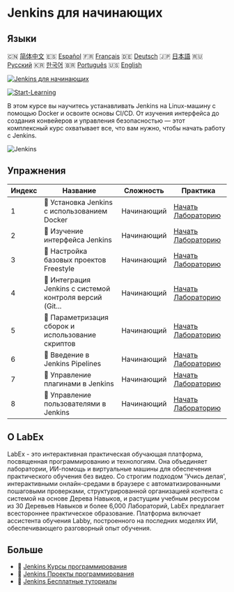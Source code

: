 # Jenkins для начинающих

## Языки

🇨🇳 [简体中文](README_zh.md) 🇪🇸 [Español](README_es.md) 🇫🇷 [Français](README_fr.md) 🇩🇪 [Deutsch](README_de.md) 🇯🇵 [日本語](README_ja.md) 🇷🇺 [Русский](README_ru.md) 🇰🇷 [한국어](README_ko.md) 🇧🇷 [Português](README_pt.md) 🇺🇸 [English](README.md) 

[![Jenkins для начинающих](https://cover-creator.labex.io/jenkins-for-beginners.png?lang=ru)](https://labex.io/ru/courses/jenkins-for-beginners)

[![Start-Learning](https://img.shields.io/badge/Start-Learning-whitesmoke?style=for-the-badge)](https://labex.io/ru/courses/jenkins-for-beginners)

В этом курсе вы научитесь устанавливать Jenkins на Linux-машину с помощью Docker и освоите основы CI/CD. От изучения интерфейса до создания конвейеров и управления безопасностью — этот комплексный курс охватывает все, что вам нужно, чтобы начать работу с Jenkins.

![Jenkins](https://img.shields.io/badge/Jenkins-whitesmoke?style=for-the-badge&logo=jenkins)


## Упражнения

|   Индекс | Название                                                  | Сложность   | Практика                                                                                                                                  |
|----------|-----------------------------------------------------------|-------------|-------------------------------------------------------------------------------------------------------------------------------------------|
|        1 | 📖  Установка Jenkins с использованием Docker             | Начинающий  | <a target='_blank' href='https://labex.io/ru/tutorials/jenkins-installing-jenkins-with-docker-391174'>Начать Лабораторию</a>              |
|        2 | 📖  Изучение интерфейса Jenkins                           | Начинающий  | <a target='_blank' href='https://labex.io/ru/tutorials/jenkins-exploring-the-jenkins-interface-595303'>Начать Лабораторию</a>             |
|        3 | 📖  Настройка базовых проектов Freestyle                  | Начинающий  | <a target='_blank' href='https://labex.io/ru/tutorials/jenkins-configuring-basic-freestyle-projects-595302'>Начать Лабораторию</a>        |
|        4 | 📖  Интеграция Jenkins с системой контроля версий (Git... | Начинающий  | <a target='_blank' href='https://labex.io/ru/tutorials/jenkins-integrating-jenkins-with-source-control-git-595304'>Начать Лабораторию</a> |
|        5 | 📖  Параметризация сборок и использование скриптов        | Начинающий  | <a target='_blank' href='https://labex.io/ru/tutorials/jenkins-parameterizing-builds-and-using-scripts-595308'>Начать Лабораторию</a>     |
|        6 | 📖  Введение в Jenkins Pipelines                          | Начинающий  | <a target='_blank' href='https://labex.io/ru/tutorials/jenkins-introduction-to-jenkins-pipelines-595305'>Начать Лабораторию</a>           |
|        7 | 📖  Управление плагинами в Jenkins                        | Начинающий  | <a target='_blank' href='https://labex.io/ru/tutorials/jenkins-managing-plugins-in-jenkins-595307'>Начать Лабораторию</a>                 |
|        8 | 📖  Управление пользователями в Jenkins                   | Начинающий  | <a target='_blank' href='https://labex.io/ru/tutorials/jenkins-jenkins-user-management-391302'>Начать Лабораторию</a>                     |

## О LabEx

LabEx - это интерактивная практическая обучающая платформа, посвященная программированию и технологиям. Она объединяет лаборатории, ИИ-помощь и виртуальные машины для обеспечения практического обучения без видео. Со строгим подходом 'Учись делая', интерактивными онлайн-средами в браузере с автоматизированными пошаговыми проверками, структурированной организацией контента с системой на основе Дерева Навыков, и растущим учебным ресурсом из 30 Деревьев Навыков и более 6,000 Лабораторий, LabEx предлагает всестороннее практическое образование. Платформа включает ассистента обучения Labby, построенного на последних моделях ИИ, обеспечивающего разговорный опыт обучения.

## Больше

- 🔗 [Jenkins Курсы программирования](https://github.com/labex-labs/awesome-programming-courses)
- 🔗 [Jenkins Проекты программирования](https://github.com/labex-labs/awesome-programming-projects)
- 🔗 [Jenkins Бесплатные туториалы](https://github.com/labex-labs/jenkins-free-tutorials)

